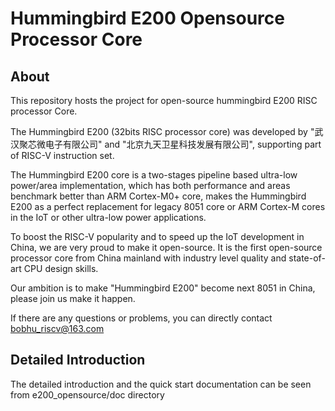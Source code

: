 Hummingbird E200 Opensource Processor Core
================

About
-----------

This repository hosts the project for open-source hummingbird E200 RISC processor Core.

The Hummingbird E200 (32bits RISC processor core) was developed by "武汉聚芯微电子有限公司" and 
"北京九天卫星科技发展有限公司", supporting part of RISC-V instruction set. 

The Hummingbird E200 core is a two-stages pipeline based ultra-low power/area implementation, 
which has both performance and areas benchmark better than ARM Cortex-M0+ core, makes the Hummingbird E200 as a perfect replacement for legacy 8051 core or ARM Cortex-M cores in the IoT or other ultra-low power applications. 

To boost the RISC-V popularity and to speed up the IoT development in China,
we are very proud to make it open-source. It is the first open-source processor core from
China mainland with industry level quality and state-of-art CPU design skills.

Our ambition is to make "Hummingbird E200" become next 8051 in China, please join us make it happen.

If there are any questions or problems, you can directly contact bobhu_riscv@163.com

Detailed Introduction
-----------------------------

The detailed introduction and the quick start documentation can be seen 
from e200_opensource/doc directory
